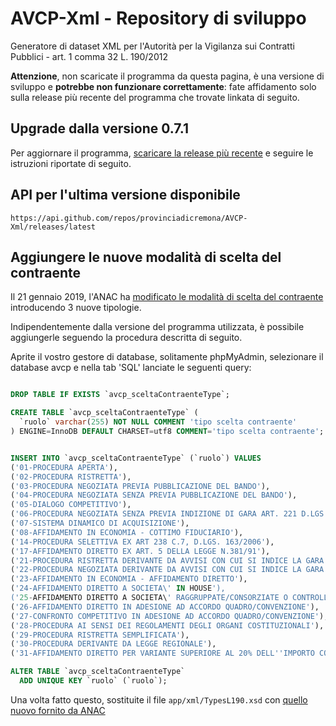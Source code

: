 # AVCP-Xml - Repository di sviluppo
Generatore di dataset XML per l'Autorità per la Vigilanza sui Contratti Pubblici - art. 1 comma 32 L. 190/2012

**Attenzione**, non scaricate il programma da questa pagina, è una versione di sviluppo e **potrebbe non funzionare correttamente**: fate affidamento solo sulla release più recente del programma che trovate linkata di seguito.

## Upgrade dalla versione 0.7.1
Per aggiornare il programma, [scaricare la release più recente](https://github.com/provinciadicremona/AVCP-Xml/releases/latest) e seguire le istruzioni riportate di seguito.

## API per l'ultima versione disponibile
`https://api.github.com/repos/provinciadicremona/AVCP-Xml/releases/latest`

## Aggiungere le nuove modalità di scelta del contraente
Il 21 gennaio 2019, l'ANAC ha [modificato le modalità di scelta del contraente]( http://www.anticorruzione.it/portal/public/classic/Comunicazione/News/_news?id=7102507a0a778042193e31c2da0782b7) introducendo 3 nuove tipologie.

Indipendentemente dalla versione del programma utilizzata, è possibile aggiungerle seguendo la procedura descritta di seguito.

Aprite il vostro gestore di database, solitamente phpMyAdmin, selezionare il database avcp e nella tab 'SQL' lanciate le seguenti query:

```sql

DROP TABLE IF EXISTS `avcp_sceltaContraenteType`;

CREATE TABLE `avcp_sceltaContraenteType` (
  `ruolo` varchar(255) NOT NULL COMMENT 'tipo scelta contraente'
) ENGINE=InnoDB DEFAULT CHARSET=utf8 COMMENT='tipo scelta contraente';


INSERT INTO `avcp_sceltaContraenteType` (`ruolo`) VALUES
('01-PROCEDURA APERTA'),
('02-PROCEDURA RISTRETTA'),
('03-PROCEDURA NEGOZIATA PREVIA PUBBLICAZIONE DEL BANDO'),
('04-PROCEDURA NEGOZIATA SENZA PREVIA PUBBLICAZIONE DEL BANDO'),
('05-DIALOGO COMPETITIVO'),
('06-PROCEDURA NEGOZIATA SENZA PREVIA INDIZIONE DI GARA ART. 221 D.LGS. 163/2006'),
('07-SISTEMA DINAMICO DI ACQUISIZIONE'),
('08-AFFIDAMENTO IN ECONOMIA - COTTIMO FIDUCIARIO'),
('14-PROCEDURA SELETTIVA EX ART 238 C.7, D.LGS. 163/2006'),
('17-AFFIDAMENTO DIRETTO EX ART. 5 DELLA LEGGE N.381/91'),
('21-PROCEDURA RISTRETTA DERIVANTE DA AVVISI CON CUI SI INDICE LA GARA'),
('22-PROCEDURA NEGOZIATA DERIVANTE DA AVVISI CON CUI SI INDICE LA GARA'),
('23-AFFIDAMENTO IN ECONOMIA - AFFIDAMENTO DIRETTO'),
('24-AFFIDAMENTO DIRETTO A SOCIETA\' IN HOUSE'),
('25-AFFIDAMENTO DIRETTO A SOCIETA\' RAGGRUPPATE/CONSORZIATE O CONTROLLATE NELLE CONCESSIONI DI LL.PP'),
('26-AFFIDAMENTO DIRETTO IN ADESIONE AD ACCORDO QUADRO/CONVENZIONE'),
('27-CONFRONTO COMPETITIVO IN ADESIONE AD ACCORDO QUADRO/CONVENZIONE'),
('28-PROCEDURA AI SENSI DEI REGOLAMENTI DEGLI ORGANI COSTITUZIONALI'),
('29-PROCEDURA RISTRETTA SEMPLIFICATA'),
('30-PROCEDURA DERIVANTE DA LEGGE REGIONALE'),
('31-AFFIDAMENTO DIRETTO PER VARIANTE SUPERIORE AL 20% DELL''IMPORTO CONTRATTUALE');

ALTER TABLE `avcp_sceltaContraenteType`
  ADD UNIQUE KEY `ruolo` (`ruolo`);

```
Una volta fatto questo, sostituite il file `app/xml/TypesL190.xsd` con [quello nuovo fornito da ANAC](https://github.com/provinciadicremona/AVCP-Xml/blob/master/app/xml/datasetAppaltiL190.xsd)

